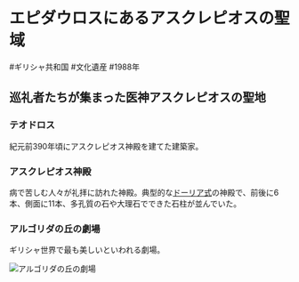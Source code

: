 # エピダウロスにあるアスクレピオスの聖域
#ギリシャ共和国 #文化遺産 #1988年 
## 巡礼者たちが集まった医神アスクレピオスの聖地
### テオドロス
紀元前390年頃にアスクレピオス神殿を建てた建築家。
### アスクレピオス神殿
病で苦しむ人々が礼拝に訪れた神殿。典型的な[ドーリア式](../terms/ドーリア式.md)の神殿で、前後に6本、側面に11本、多孔質の石や大理石でできた石柱が並んでいた。
### アルゴリダの丘の劇場
ギリシャ世界で最も美しいといわれる劇場。

![アルゴリダの丘の劇場](https://upload.wikimedia.org/wikipedia/commons/thumb/5/58/Epidauros-Theater-1.jpg/1280px-Epidauros-Theater-1.jpg)
